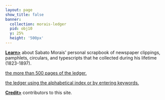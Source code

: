 ```yaml
---
layout: page
show_title: false
banner:
  collection: morais-ledger
  pid: obj10
  y: 25%
  height: '500px'
---
```


<p><b><a href="{{ '/about' | absolute_url }}">Learn></a></b> about Sabato Morais' personal scrapbook of newspaper clippings, pamphlets, circulars, and typescripts that he collected during his lifetime (1823-1897).</p>

<p><b><a href="{{ '/browse' | absolute_url }}"Browse</a></b> the more than 500 pages of the ledger.</p> 

<p><b><a href="{{ '/search' | absolute_url }}"Search</a></b> the ledger using the alphabetical index or by entering keywords.</p>  

<p><b><a href="{{ '/credits' | absolute_url }}">Credit></a></b> contributors to this site.</p> 
